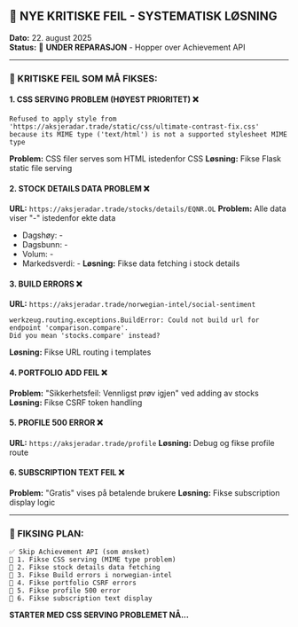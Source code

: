 ## 🎯 NYE KRITISKE FEIL - SYSTEMATISK LØSNING

**Dato:** 22. august 2025  
**Status:** 🔧 **UNDER REPARASJON** - Hopper over Achievement API

---

### 🚨 KRITISKE FEIL SOM MÅ FIKSES:

#### 1. CSS SERVING PROBLEM (HØYEST PRIORITET) ❌
```
Refused to apply style from 'https://aksjeradar.trade/static/css/ultimate-contrast-fix.css' 
because its MIME type ('text/html') is not a supported stylesheet MIME type
```
**Problem:** CSS filer serves som HTML istedenfor CSS
**Løsning:** Fikse Flask static file serving

#### 2. STOCK DETAILS DATA PROBLEM ❌  
**URL:** `https://aksjeradar.trade/stocks/details/EQNR.OL`
**Problem:** Alle data viser "-" istedenfor ekte data
- Dagshøy: -
- Dagsbunn: -  
- Volum: -
- Markedsverdi: -
**Løsning:** Fikse data fetching i stock details

#### 3. BUILD ERRORS ❌
**URL:** `https://aksjeradar.trade/norwegian-intel/social-sentiment`
```
werkzeug.routing.exceptions.BuildError: Could not build url for endpoint 'comparison.compare'. 
Did you mean 'stocks.compare' instead?
```
**Løsning:** Fikse URL routing i templates

#### 4. PORTFOLIO ADD FEIL ❌
**Problem:** "Sikkerhetsfeil: Vennligst prøv igjen" ved adding av stocks
**Løsning:** Fikse CSRF token handling

#### 5. PROFILE 500 ERROR ❌
**URL:** `https://aksjeradar.trade/profile`
**Løsning:** Debug og fikse profile route

#### 6. SUBSCRIPTION TEXT FEIL ❌
**Problem:** "Gratis" vises på betalende brukere
**Løsning:** Fikse subscription display logic

---

### 🔧 FIKSING PLAN:

```
✅ Skip Achievement API (som ønsket)
🔧 1. Fikse CSS serving (MIME type problem)
🔧 2. Fikse stock details data fetching
🔧 3. Fikse Build errors i norwegian-intel
🔧 4. Fikse portfolio CSRF errors
🔧 5. Fikse profile 500 error
🔧 6. Fikse subscription text display
```

**STARTER MED CSS SERVING PROBLEMET NÅ...**
